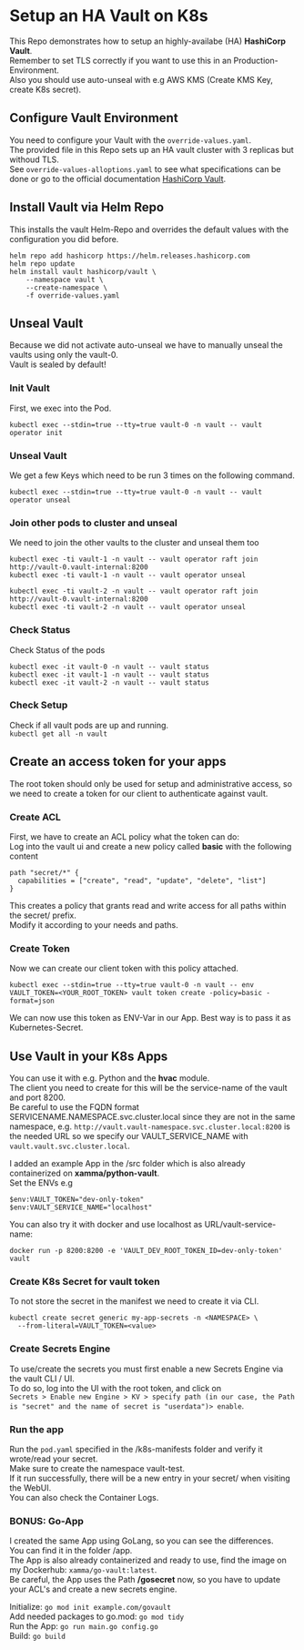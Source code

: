 # Setup an HA Vault on K8s
This Repo demonstrates how to setup an highly-availabe (HA) **HashiCorp Vault**.  
Remember to set TLS correctly if you want to use this in an Production-Environment.  
Also you should use auto-unseal with e.g AWS KMS (Create KMS Key, create K8s secret).  

## Configure Vault Environment
You need to configure your Vault with the ```override-values.yaml```.  
The provided file in this Repo sets up an HA vault cluster with 3 replicas but withoud TLS.  
See ```override-values-alloptions.yaml``` to see what specifications can be done or go to the official documentation [HashiCorp Vault](https://developer.hashicorp.com/vault/tutorials/kubernetes/kubernetes-raft-deployment-guide).  

## Install Vault via Helm Repo
This installs the vault Helm-Repo and overrides the default values with the configuration
you did before.

```
helm repo add hashicorp https://helm.releases.hashicorp.com
helm repo update
helm install vault hashicorp/vault \
    --namespace vault \
    --create-namespace \
    -f override-values.yaml
```

## Unseal Vault
Because we did not activate auto-unseal we have to manually unseal the vaults using only the vault-0.  
Vault is sealed by default!  

### Init Vault
First, we exec into the Pod.
```
kubectl exec --stdin=true --tty=true vault-0 -n vault -- vault operator init
```

### Unseal Vault
We get a few Keys which need to be run 3 times on the following command.
```
kubectl exec --stdin=true --tty=true vault-0 -n vault -- vault operator unseal
```

### Join other pods to cluster and unseal
We need to join the other vaults to the cluster and unseal them too
```
kubectl exec -ti vault-1 -n vault -- vault operator raft join http://vault-0.vault-internal:8200
kubectl exec -ti vault-1 -n vault -- vault operator unseal
```

```
kubectl exec -ti vault-2 -n vault -- vault operator raft join http://vault-0.vault-internal:8200
kubectl exec -ti vault-2 -n vault -- vault operator unseal
```

### Check Status
Check Status of the pods
```
kubectl exec -it vault-0 -n vault -- vault status
kubectl exec -it vault-1 -n vault -- vault status
kubectl exec -it vault-2 -n vault -- vault status
```

### Check Setup
Check if all vault pods are up and running.  
```kubectl get all -n vault```

## Create an access token for your apps
The root token should only be used for setup and administrative access, so we need to create a token for our client to authenticate against vault. 

### Create ACL
First, we have to create an ACL policy what the token can do:  
Log into the vault ui and create a new policy called **basic** with the following content  
```
path "secret/*" {
  capabilities = ["create", "read", "update", "delete", "list"]
}
``` 
This creates a policy that grants read and write access for all paths within the secret/ prefix.  
Modify it according to your needs and paths.  

### Create Token
Now we can create our client token with this policy attached.  
```
kubectl exec --stdin=true --tty=true vault-0 -n vault -- env VAULT_TOKEN=<YOUR_ROOT_TOKEN> vault token create -policy=basic -format=json
```
We can now use this token as ENV-Var in our App. Best way is to pass it as Kubernetes-Secret.    

## Use Vault in your K8s Apps
You can use it with e.g. Python and the **hvac** module.  
The client you need to create for this will be the service-name of the vault and port 8200.  
Be careful to use the FQDN format SERVICENAME.NAMESPACE.svc.cluster.local since they are not in the same namespace, e.g. ```http://vault.vault-namespace.svc.cluster.local:8200``` is the needed URL so we specify our VAULT_SERVICE_NAME with ```vault.vault.svc.cluster.local```.

I added an example App in the /src folder which is also already containerized on **xamma/python-vault**.  
Set the ENVs e.g
```
$env:VAULT_TOKEN="dev-only-token"
$env:VAULT_SERVICE_NAME="localhost"
```
You can also try it with docker and use localhost as URL/vault-service-name:
```
docker run -p 8200:8200 -e 'VAULT_DEV_ROOT_TOKEN_ID=dev-only-token' vault
```

### Create K8s Secret for vault token
To not store the secret in the manifest we need to create it via CLI.  
```
kubectl create secret generic my-app-secrets -n <NAMESPACE> \
  --from-literal=VAULT_TOKEN=<value>
```

### Create Secrets Engine
To use/create the secrets you must first enable a new Secrets Engine via the vault CLI / UI.  
To do so, log into the UI with the root token, and click on  
```Secrets > Enable new Engine > KV > specify path (in our case, the Path is "secret" and the name of secret is "userdata")> enable```.

### Run the app
Run the ```pod.yaml``` specified in the /k8s-manifests folder and verify it wrote/read your secret.  
Make sure to create the namespace vault-test.  
If it run successfully, there will be a new entry in your secret/ when visiting the WebUI.  
You can also check the Container Logs.  

### BONUS: Go-App
I created the same App using GoLang, so you can see the differences.  
You can find it in the folder /app.  
The App is also already containerized and ready to use, find the image on my Dockerhub: ```xamma/go-vault:latest```.  
Be careful, the App uses the Path **/gosecret** now, so you have to update your ACL's and create a new secrets engine.  

Initialize: ```go mod init example.com/govault```  
Add needed packages to go.mod: ```go mod tidy```  
Run the App: ```go run main.go config.go```  
Build: ```go build```   